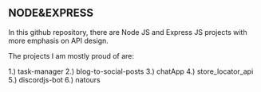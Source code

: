 ## NODE&EXPRESS

In this github repository, there are Node JS and Express JS projects with more emphasis on API design.

The projects I am mostly proud of are:

1.) task-manager
2.) blog-to-social-posts
3.) chatApp
4.) store_locator_api
5.) discordjs-bot
6.) natours
